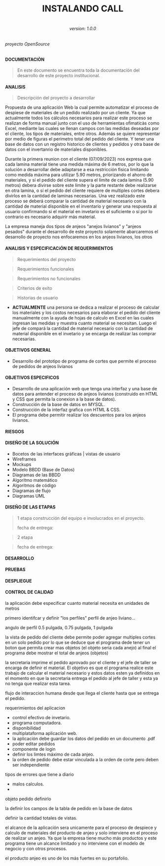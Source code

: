 <h1 align="center">INSTALANDO CALL<h1> 

<h6 align="center">version: 1.0.0<h6>

<p>proyecto OpenSource</p>

#### DOCUMENTACIÒN

> En este documento se encuentra toda la documentaciòn del desarrollo de este proyecto institucional.

#### ANALISIS

> Descripción del proyecto a desarrollar

Propuesta de una aplicación Web la cual permite automatizar el proceso de despiese de materiales de un pedido realizado por un cliente. Ya que actualmente todos los cálculos necesarios para realizar este proceso se realizan de forma manual junto con el uso de herramientas ofimaticàs como Excel, mediante las cuales se llenan campos con las medidas deseadas por el cliente, los tipos de materiales, entre otros. Además se quiere representar por medio de figuras el perimetro total del pedido del cliente. Y tener una base de datos con un registro historico de clientes y pedidos y otra base de datos con el invertanrio de materiales disponibles.

Durante la primera reunion con el cliente (07/09/2023) nos expresa que cada lamina material tiene una medida máxima de 6 metros, por lo que la solución a desarrollar debe adaptarse a esa restricción fisica limitando como medida máxima para utilizar 5.90 metros, priorizando el ahorro de materiales, y sí el pedido del cliente supera el límite de cada lamina (5.90 metros) debera divirse sobre este límite y la parte restante debe realizarse en otra lamina, o sí el pedido del cliente requiere de multiples cortes debera divirlos en la cantidad de laminas necesarias. Una vez realizado este proceso se deberá comparar la cantidad de material necesario con la cantidad de material disponible en el inventario y generar una respuesta al usuario confirmando si el material en invetario es el suficiente o sí por lo contrario es necesario adquirir más material.

La empresa maneja dos tipos de anjeos "anejos livianos" y "anjeos pesados" durante el desarrollo de este proyecto solamente abarcaremos el desarrollo de proyecto nos enfocaremos en los anjeos livianos, los otros 

#### ANALISIS Y ESPECIFICACiÓN DE REQUERIMIENTOS

> Requerimientos del proyecto


> Requerimientos funcionales


> Requerimientos no funcionales


> Criterios de exito


> Historias de usuario

- **ACTUALMENTE** una persona se dedica a realizar el proceso de calcular los materiales y los costos necesarios para elaborar el pedido del cliente manualmente con la ayuda de hojas de calculo en Excel en las cuales ingresan las medidas y muestra cuanto material se necesitan. Luego el jefe de compará la cantidad de material necesario con la cantidad de material disponible en el invetario y se encarga de realizar las comprar necesarias.
 
 
#### OBJETIVOS GENERAL

- Desarrollo del prototipo de programa de cortes que permite el proceso de pedidos de anjeos livianos

#### OBJETIVOS ESPECIFICOS

- Desarrollo de una aplicación web que tenga una interfaz y una base de datos para antender el proceso de anjeos livianos (construido en HTML y CSS que permita la conexion a la base de datos).
- Construcción de la base de datos en MYSQL.
- Construcción de la interfaz grafica con HTML & CSS.
- El programa debe permitir realizar los descuentos para los anjeos livianos.

#### RIESGOS 

#### DISEÑO DE LA SOLUCIÓN

- Bocetos de las interfaces gráficas | vistas de usuario
- Wireframes
- Mockups
- Modelo BBDD (Base de Datos)
- Diagramas de las BBDD
- Algoritmo matemático
- Algoritmos de código
- Diagramas de flujo
- Diagramas UML

#### DISEÑO DE LAS ETAPAS

> 1 etapa
> construcción del equipo e involucrados en el proyecto.
>
> fecha de entrega:

> 2 etapa


> fecha de entrega:

#### DESARROLLO

#### PRUEBAS


#### DESPLIEGUE

#### CONTROL DE CALIDAD


la aplicación debe especificar cuanto material necesita en unidades de metros

primero identifcar y definir "los perfiles" perfil de anjeo liviano...

angulo de perfil 0.5 pulgada, 0.75 pulgada, 1 pulgada

la vista de pedido del cliente debe permite poder agregar multiples cortes en un solo pedido por lo que se deduce que el programa dede tener un boton que permita crear mas objetos (el objeto seria cada anejo) al final el programa debe mostrar el total de anjeos (objetos)

la secretaria imprime el pedido aprovado por el cliente y el jefe de taller se encarga de definir el material. El objetivo es que el programa realice este trabajo de calcular el material necesario y estos datos esten ya definidos en el momento en que la secretaria entrega el pedido al jefe de taller y esta ya no tenga que realizar esta tarea.


flujo de interaccion humana desde que llega el cliente hasta que se entrega el pedido.

requerimientos del aplicacion

- control efectivo de invetario.
- programa computadora.
- disponibilidad
- multiplataforma aplicación web.
- la aplicación debe guardar los datos del pedido en un documento .pdf
- poder editar pedidos
- componente de login
- definir los limtes máximo de cada anjeo.
- la orden de pedido debe estar vinculada a la orden de corte pero deben ser independiente

tipos de errores que tiene a diario

- malos calculos.
-  


objeto pedido definirlo

la definir los campos de la tabla de pedido en la base de datos



definir la cantidad totales de vistas.

el alcance de la aplicación sera unicamente para el proceso de despiece y calculo de materiales del producto de anjeo y solo interviene en el proceso de realizar un anjeo. Ya que la empresa tiene mucho más productos y este programa tiene un alcance limitado y no interviene con el modelo de negocio y con otros procesos.

el producto anjeo es uno de los más fuertes en su portafolio.
